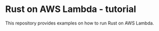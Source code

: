 # Rust on AWS Lambda - tutorial


This repository provides examples on how to run Rust on AWS Lambda.
